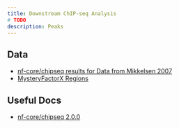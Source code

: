```yaml
---
title: Downstream ChIP-seq Analysis
# TODO
description: Peaks
---
```


## Data

- [nf-core/chipseq results for Data from Mikkelsen 2007](https://huggingface.co/datasets/funlab/mikkelsen_2007)
- [MysteryFactorX Regions](https://huggingface.co/datasets/funlab/applied-genomics/raw/main/chipseq/MysteryFactorX_ChIPseq_mm10.bed)

## Useful Docs

- [nf-core/chipseq 2.0.0](https://nf-co.re/chipseq/2.0.0/docs)

